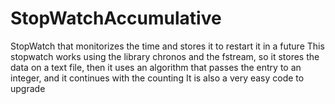 # StopWatchAccumulative
StopWatch that monitorizes the time and stores it to restart it in a future
This stopwatch works using the library chronos and the fstream, so it stores the data on a text file, then it uses an algorithm that passes the entry to an integer, and it continues with the counting
It is also a very easy code to upgrade
